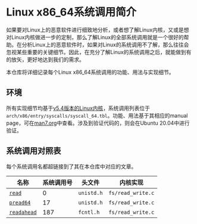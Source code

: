 # Linux x86_64系统调用简介

如果要对Linux上的恶意软件进行细致地分析，或者想了解Linux内核，又或是想对Linux内核做进一步的定制，那么了解Linux的全部系统调用就是一个很好的帮助。在分析Linux上的恶意软件时，如果对Linux的系统调用不了解，那么往往会忽视某些重要的关键细节。因此，在充分了解Linux的系统调用之后，就能做到有的放矢，更好地达到我们的需求。

本仓库将详细记录每个Linux x86_64系统调用的功能、用法与实现细节。

## 环境

所有实现细节均基于[v5.4版本的Linux内核](https://github.com/torvalds/linux/tree/v5.4)，系统调用列表位于`arch/x86/entry/syscalls/syscall_64.tbl`。功能、用法基于其相应的manual page，可在[man7.org](https://www.man7.org/linux/man-pages/)中查看。涉及到验证代码的，则会在Ubuntu 20.04中进行验证。


## 系统调用对照表

每个系统调用名都超链接到了其在本仓库中对应的文章。

| 名称            | 系统调用号 | 头文件     | 内核实现          |
| --------------- | ---------- | ---------- | ----------------- |
| [`read`](src/read-pread64-readahead.md)      | 0          | `unistd.h` | `fs/read_write.c` |
| [`pread64`](src/read-pread64-readahead.md)   | 17         | `unistd.h` | `fs/read_write.c` |
| [`readahead`](src/read-pread64-readahead.md) | 187        | `fcntl.h`  | `fs/read_write.c` |
